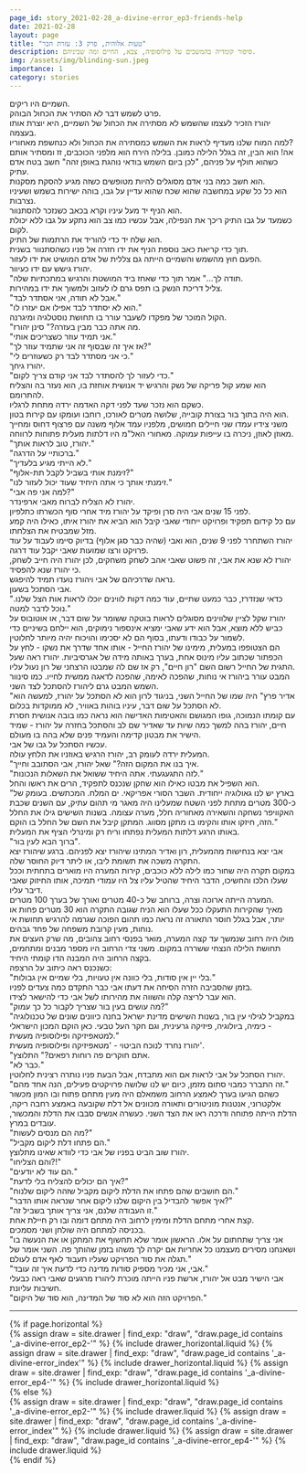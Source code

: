 ```yaml
---
page_id: story_2021-02-28_a-divine-error_ep3-friends-help
date: 2021-02-28
layout: page
title: "טעות אלוהית, פרק 3: עזרת חבר"
description: סיפור קומדיה בהמשכים על פילוסופיה, צבא, החיים ומה שביניהם.
img: /assets/img/blinding-sun.jpeg
importance: 1
category: stories
---
```


השמיים היו ריקים.  
פרט לשמש דבר לא הסתיר את הכחול הבוהק.  
יהורז הזכיר לעצמו שהשמש לא מסתירה את הכחול של השמיים, היא יוצרת אותו בעצמה.  
למה המוח שלנו מעדיף לראות את השמש כמסתירה את הכחול ולא כנחשפת מאחוריו?  
אה! הוא הבין, זה בגלל הלילה כמובן. בלילה הירח הוא מלפני הכוכבים, זז ומסתיר אותם כשהוא חולף על פניהם, "לכן ביום השמש בודאי נוהגת באופן זהה" חשב בטח אדם עתיק.  
הוא חשב כמה בני אדם מסוגלים להיות מטופשים כשזה מגיע להסקת מסקנות.  
הוא כל כל שקע במחשבה שהוא שכח שהוא עדיין על גבו, בוהה ישירות בשמש ושעיניו נצרבות.  
הוא הניף יד מעל עיניו וקרא בכאב כשנזכר להסתנוור.  
כשמעד על גבו התיק ריכך את הנפילה, אבל עכשיו כמו צב הוא נתקע על גבו ללא יכולת לקום.  
הוא שלח יד כדי להוריד את הרתמות של התיק.  
תוך כדי קריאת כאב נוספת הניף את ידו חזרה אל פניו כשהסתנוור בשנית.  
הפעם חוץ מהשמש והשמיים הייתה גם צללית של אדם המושיט את ידו לעזור.  
יהורז גישש עם ידו כעיוור.  
"תודה לך..." אמר תוך כדי שאחז ביד המושטת והרגיש במתכתיות שלה.  
צליל דריכת הנשק בו תפס גרם לו לעזוב ולמשוך את ידו במהירות.  
"אבל לא תודה, אני אסתדר לבד."  
"הוא לא יסתדר לבד אפילו אם יעזרו לו."  
הקול המוכר של מפקדו לשעבר עורר בו תחושת נוסטלגיה ומיגרנה.  
"מה אתה כבר מבין בעזרה?" סינן יהורז.  
"אני תמיד עוזר כשצריכים אותי."  
"אז איך זה שבסוף זה אני שתמיד עוזר לך?"  
"כי אני מסתדר לבד רק כשעוזרים לי."  
יהורז גיחך.  
"כדי לעזור לך להסתדר לבד אני קודם צריך לקום."  
הוא שמע קול פריקה של נשק והרגיש יד אנושית אוחזת בו, הוא נעזר בה והצליח להתרומם.  
כשקם הוא נזכר שעד לפני דקה האדמה ירדה מתחת לרגליו.  
הוא היה בתוך בור בצורת קובייה, שלושה מטרים לאורכו, רוחבו ועומקו עם קירות בטון.  
משני צידיו עמדו שני חיילים חמושים, מלפניו עמד אלוף משנה עם פרצוף דחוס ומחייך מאוזן לאוזן, ניכרה בו עייפות עמוקה. מאחורי האל"מ היו דלתות מעלית פתוחות לרווחה.  
"יהורז, טוב לראות אותך."  
"ברכותיי על הדרגה."  
"לא הייתי מגיע בלעדיך."  
"זימנת אותי בשביל לקבל תת-אלוף?"  
"זימנתי אותך כי אתה היחיד שעוד יכול לעזור לנו."  
"למה אני פה אבי?"  
יהורז לא הצליח לברוח מאבי ארפינדר.  
לפני 15 שנים אבי היה סרן ופיקד על יהורז מיד אחרי סוף הכשרתו כתלפיון.  
עם כל קידום תפקיד ופרויקט ייחודי שאבי קיבל הוא הביא את יהורז איתו, כאילו היה קמע מזל שמבטיח את הצלחתו.  
יהורז השתחרר לפני 9 שנים, הוא ואבי (שהיה כבר סגן אלוף) בדיוק סיימו לעבוד על עוד פרויקט ורצו שמועות שאבי יקבל עוד דרגה.  
יהורז לא שנא את אבי, זה פשוט שאבי אהב לשחק משחקים, לכן יהורז היה חייב לשחק, כי יהורז שנא להפסיד.  
נראה שדרכיהם של אבי ויהורז נועדו תמיד להיפגש.  
אבי הסתכל בשעון.  
"כדאי שנזדרז, כבר כמעט שתיים, עוד כמה דקות לווינים יוכלו לראות אות הצל שלנו. נוכל לדבר למטה."  
יהורז שקל לציין שלווינים מסוגלים לראות בוטקה ששומר על שום דבר, או אוטובוס על כביש ללא מוצא, אבל הוא ידע שאבי ימציא אינספור נימוקים, הוא יילחם בשיניים כדי לשמור על כבודו ודעתו, בסוף הם לא יסכימו והויכוח יהיה מיותר לחלוטין.  
הם הצטופפו במעלית, מימינו של יהורז החייל - אותו אחד שדרך את נשקו - לחץ על הכפתור שכתוב עליו מינוס אחת, בערך באותה מידה של אגרסיביות.
יהורז ראה שעל התגית של החייל רשום השם "רון חיים", רק אז שם לה שמבטו הרצחני של רון נעול עליו.  
המבט עורר ביהורז אי נוחות, שהפכה לאימה, שהפכה לדאגה ממשית לחייו. כמו סינוור השמש המבט גרם ליהורז להסתכל לצד השני.  
"אדיר פרץ" היה שמו של החייל השני, בניגוד לרון הוא לא הסתכל על יהורז, למעשה הוא לא הסתכל על שום דבר, עיניו בוהות באוויר, לא ממוקדות בכלום.  
עם קומתו הנמוכה, גופו המגושם והאטימות האדישה הוא נראה כמו בובה אנושית חסרת חיים, יהורז בהה למשך כמה שיות עד שאדיר שם לב והסתכל בחזרה על יהורז - שמיד הישיר את מבטון קדימה והעמיד פנים שלא בהה בו מעולם.  
עכשיו הסתכל על גבו של אבי.  
המעלית ירדה לעומק רב, יהורז הרגיש באוזניו את הלחץ עולה.  
"איך בנו את המקום הזה?" שאל יהורז, אבי הסתובב וחייך.  
"לזה התגעגעתי. אתה היחיד ששואל את השאלות הנכונות."  
הוא השפיל את מבטו כאילו הוא שחקן שנכנס לתפקיד, הרים את ראשו והחל.  
"בארץ יש לנו גאולוגיה ייחודית. השבר הסורי אפריקאי. ים המלח. המכתשים. בעומק של כ-300 מטרים מתחת לפני השטח שמעלינו היה מאגר מי תהום עתיק, עם השנים שכבת האקוויפר נשחקה והשאירה מאחוריה חלל, מערה עצומה. בשנות השישים גילו את החלל הזה, חיזקו אותו והקימו בו מתקן מסווג. המתקן קיבל את השם של החלל בו הוקם."  
באותו הרגע דלתות המעלית נפתחו וריח רק ומינרלי הציף את המעלית.  
"ברוך הבא לעין בור".  
אבי יצא בנחישות מהמעלית, רון ואדיר המתינו שיהורז יצא לפניהם. ברגע שיהורז יצא התקרה משכה את תשומת ליבו, או ליתר דיוק החוסר שלה.  
במקום תקרה היה שחור כמו לילה ללא כוכבים, קירות המערה היו מוארים בתחתית וככל שעלו הלכו והחשיכו, הדבר היחיד שהטיל עליו צל היו עמודי תמיכה, אותו החיזוק שאבי דיבר עליו.  
המערה הייתה ארוכה וצרה, ברוחב של כ-40 מטרים ואורך של בערך 100 מטרים.  
מאיך שהקירות התעקלו ככל שעלו הוא הניח שגובה התקרה הוא 30 מטרים פחות או יותר, אבל בגלל חוסר התאורה זה נראה כמו תהום הפוכה שגרמה להרגיש תחושת אי נוחות, מעין קרובת משפחה של פחד גבהים.  
מולו היה רחוב שנמשך עד קצה המערה, מואר בפנסי רחוב צהובים, מה שרק העצים את תחושת הלילה הנצחי ששררה במקום. משני צדי הרחוב היו מספר מבנים ומתחמים, בקצה הרחוב היה המבנה הדו קומתי היחיד.  
כשנכנס ראה כיתוב על הרצפה:  
"בלי יין אין סודות, בלי כוונה אין טעויות, בלי שמיים אין גבולות."  
בזמן שהסביבה הזרה הסיחה את דעתו אבי כבר התקדם כמה צעדים לפניו.  
הוא עבר לריצה קלה והשווה את מהירותו לשל אבי כדי להישאר לצידו.  
"מה עושים בעין בור שצריך לקבור כל כך עמוק?"  
"במקביל לגילוי עין בור, בשנות השישים מדינת ישראל בחנה כיוונים שונים של טכנולוגיה - כימיה, ביולוגיה, פיזיקה גרעינית, וגם חקר העל טבעי. כאן הוקם המכון הישראלי למטאפיזיקה ופילוסופיה מעשית."  
יהורז נחרד לנוכח הביטוי - 'מטאפיזיקה ופילוסופיה מעשית'.  
"אתם חוקרים פה רוחות רפאים?" התלוצץ.  
"כבר לא."  
יהורז הסתכל על אבי לראות אם הוא מתבדח, אבל הבעת פניו נותרה רצינית לחלוטין.  
"זה התברר כמבוי סתום מזמן, כיום יש לנו שלושה פרויקטים פעילים, הנה אחד מהם."  
כשהם הגיעו בערך לאמצע הרחוב משמאלם היה מעין מתחם פתוח ובו המון מכשור אלקטרוני, אנטנות מוניטורים ותאורה מכוונים אל דלת שקובעה באמצע רחבה ריקה, הדלת הייתה פתוחה ודרכה ראו את הצד השני. כעשרה אנשים סבבו את הדלת והמכשור, עובדים במרץ.  
"מה הם מנסים לעשות?"  
"הם פתחו דלת ליקום מקביל."  
יהורז שוב הביט בפניו של אבי כדי לוודא שאינו מתלוצץ.  
"והם הצליחו?!"  
"הם עוד לא יודעים."  
"איך הם יכולים להצליח בלי לדעת?"  
"הם חושבים שהם פתחו את הדלת ליקום מקביל שזהה ליקום שלנוח."  
"איך אפשר להבדיל בין היקום שלנו ליקום אחר שנראה אותו הדבר?"  
"זו העבודה שלנם, אני צריך אותך בשביל זה."  
קצת אחרי מתחם הדלת ומימין לרחוב היה מתחם דומה ובו רק חיילת אחת.  
בכניסה למתחם היה שולחן ושני מסמכים.  
"אני צריך שתחתום על אלו. הראשון אומר שלא תחשוף את המתקן או את הנעשה בו ושאנחנו מסירים מעצמנו כל אחריות אם יקרה לך משהו בזמן שהותך פה. השני אומר של תגלה את סוד הפרויקט שעליו תעבוד לאף אדם לעולם."  
"אבי, אני מכיר מספיק סודות מדינה כדי לדעת איך זה עובד."  
אבי הישיר מבט אל יהורז, ארשת פניו הייתה מוכרת ליהורז מרגעים שאבי ראה כבעלי חשיבות עליונת.  
"הפרויקט הזה הוא לא סוד של המדינה, הוא סוד של היקום."

---

<!-- pages/drawer.md -->
<div class="drawer">
<!-- Generate cards for each draw -->
{% if page.horizontal %}
    <div class="container">
    <div class="row row-cols-1 row-cols-md-2">
        {% assign draw = site.drawer | find_exp: "draw", "draw.page_id contains '_a-divine-error_ep2-'" %}
        {% include drawer_horizontal.liquid %}
        {% assign draw = site.drawer | find_exp: "draw", "draw.page_id contains '_a-divine-error_index'" %}
        {% include drawer_horizontal.liquid %}
        {% assign draw = site.drawer | find_exp: "draw", "draw.page_id contains '_a-divine-error_ep4-'" %}
        {% include drawer_horizontal.liquid %}
    </div>
    </div>
{% else %}
    <div class="row row-cols-1 row-cols-md-3">
        {% assign draw = site.drawer | find_exp: "draw", "draw.page_id contains '_a-divine-error_ep2-'" %}
        {% include drawer.liquid %}
        {% assign draw = site.drawer | find_exp: "draw", "draw.page_id contains '_a-divine-error_index'" %}
        {% include drawer.liquid %}
        {% assign draw = site.drawer | find_exp: "draw", "draw.page_id contains '_a-divine-error_ep4-'" %}
        {% include drawer.liquid %}
    </div>
{% endif %}
</div>

